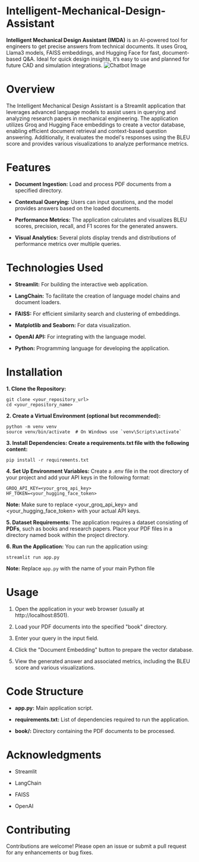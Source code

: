   # Intelligent-Mechanical-Design-Assistant
**Intelligent Mechanical Design Assistant (IMDA)** is an AI-powered tool for engineers to get precise answers from technical documents. It uses Groq, Llama3 models, FAISS embeddings, and Hugging Face for fast, document-based Q&amp;A. Ideal for quick design insights, it’s easy to use and planned for future CAD and simulation integrations.
![Chatbot Image](https://snapengage.com/wp-content/uploads/2020/11/bpos-survive-the-ai-revolution.jpg)


# Overview
The Intelligent Mechanical Design Assistant is a Streamlit application that leverages advanced language models to assist users in querying and analyzing research papers in mechanical engineering. The application utilizes Groq and Hugging Face embeddings to create a vector database, enabling efficient document retrieval and context-based question answering. Additionally, it evaluates the model's responses using the BLEU score and provides various visualizations to analyze performance metrics.

# Features
- **Document Ingestion:** Load and process PDF documents from a specified directory.

- **Contextual Querying:** Users can input questions, and the model provides answers based on the loaded documents.

- **Performance Metrics:** The application calculates and visualizes BLEU scores, precision, recall, and F1 scores for the generated answers.

- **Visual Analytics:** Several plots display trends and distributions of performance metrics over multiple queries.

# Technologies Used
- **Streamlit:** For building the interactive web application.

- **LangChain:** To facilitate the creation of language model chains and document loaders.

- **FAISS:** For efficient similarity search and clustering of embeddings.

- **Matplotlib and Seaborn:** For data visualization.

- **OpenAI API:** For integrating with the language model.

- **Python:** Programming language for developing the application.

# Installation
**1. Clone the Repository:**
```
git clone <your_repository_url>
cd <your_repository_name>
```

**2. Create a Virtual Environment (optional but recommended):**
```
python -m venv venv
source venv/bin/activate  # On Windows use `venv\Scripts\activate`
```

**3. Install Dependencies: Create a requirements.txt file with the following content:**
```
pip install -r requirements.txt
```

**4. Set Up Environment Variables:** Create a .env file in the root directory of your project and add your API keys in the following format:
```
GROQ_API_KEY=<your_groq_api_key>
HF_TOKEN=<your_hugging_face_token>
```
**Note:** Make sure to replace <your_groq_api_key> and <your_hugging_face_token> with your actual API keys.

**5. Dataset Requirements:** The application requires a dataset consisting of **PDFs**, such as books and research papers. Place your PDF files in a directory named book within the project directory.

**6. Run the Application:** You can run the application using:
```
streamlit run app.py

```
**Note:** Replace `app.py` with the name of your main Python file
# Usage
1. Open the application in your web browser (usually at http://localhost:8501).
   
2. Load your PDF documents into the specified "book" directory.

3. Enter your query in the input field.

4. Click the "Document Embedding" button to prepare the vector database.

5. View the generated answer and associated metrics, including the BLEU score and various visualizations.

# Code Structure
- **app.py:** Main application script.

- **requirements.txt:** List of dependencies required to run the application.

- **book/:** Directory containing the PDF documents to be processed.

# Acknowledgments

- Streamlit
  
- LangChain
  
- FAISS
  
- OpenAI

# Contributing
Contributions are welcome! Please open an issue or submit a pull request for any enhancements or bug fixes.

